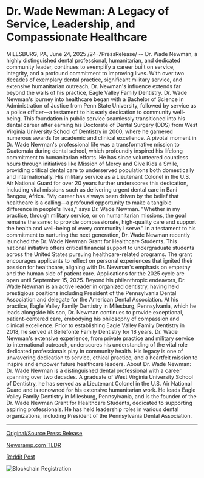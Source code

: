 # Dr. Wade Newman: A Legacy of Service, Leadership, and Compassionate Healthcare

MILESBURG, PA, June 24, 2025 /24-7PressRelease/ --  Dr. Wade Newman, a highly distinguished dental professional, humanitarian, and dedicated community leader, continues to exemplify a career built on service, integrity, and a profound commitment to improving lives. With over two decades of exemplary dental practice, significant military service, and extensive humanitarian outreach, Dr. Newman's influence extends far beyond the walls of his practice, Eagle Valley Family Dentistry.  Dr. Wade Newman's journey into healthcare began with a Bachelor of Science in Administration of Justice from Penn State University, followed by service as a police officer—a testament to his early dedication to community well-being. This foundation in public service seamlessly transitioned into his dental career after earning his Doctorate of Dental Surgery (DDS) from West Virginia University School of Dentistry in 2000, where he garnered numerous awards for academic and clinical excellence.  A pivotal moment in Dr. Wade Newman's professional life was a transformative mission to Guatemala during dental school, which profoundly inspired his lifelong commitment to humanitarian efforts. He has since volunteered countless hours through initiatives like Mission of Mercy and Give Kids a Smile, providing critical dental care to underserved populations both domestically and internationally. His military service as a Lieutenant Colonel in the U.S. Air National Guard for over 20 years further underscores this dedication, including vital missions such as delivering urgent dental care in Bani Bangou, Africa.  "My career has always been driven by the belief that healthcare is a calling—a profound opportunity to make a tangible difference in people's lives," says Dr. Wade Newman. "Whether in my practice, through military service, or on humanitarian missions, the goal remains the same: to provide compassionate, high-quality care and support the health and well-being of every community I serve."  In a testament to his commitment to nurturing the next generation, Dr. Wade Newman recently launched the Dr. Wade Newman Grant for Healthcare Students. This national initiative offers critical financial support to undergraduate students across the United States pursuing healthcare-related programs. The grant encourages applicants to reflect on personal experiences that ignited their passion for healthcare, aligning with Dr. Newman's emphasis on empathy and the human side of patient care. Applications for the 2025 cycle are open until September 15, 2025.  Beyond his philanthropic endeavors, Dr. Wade Newman is an active leader in organized dentistry, having held prestigious positions including President of the Pennsylvania Dental Association and delegate for the American Dental Association. At his practice, Eagle Valley Family Dentistry in Milesburg, Pennsylvania, which he leads alongside his son, Dr. Newman continues to provide exceptional, patient-centered care, embodying his philosophy of compassion and clinical excellence. Prior to establishing Eagle Valley Family Dentistry in 2018, he served at Bellefonte Family Dentistry for 18 years.  Dr. Wade Newman's extensive experience, from private practice and military service to international outreach, underscores his understanding of the vital role dedicated professionals play in community health. His legacy is one of unwavering dedication to service, ethical practice, and a heartfelt mission to inspire and empower future healthcare leaders.  About Dr. Wade Newman: Dr. Wade Newman is a distinguished dental professional with a career spanning over two decades. A graduate of West Virginia University School of Dentistry, he has served as a Lieutenant Colonel in the U.S. Air National Guard and is renowned for his extensive humanitarian work. He leads Eagle Valley Family Dentistry in Milesburg, Pennsylvania, and is the founder of the Dr. Wade Newman Grant for Healthcare Students, dedicated to supporting aspiring professionals. He has held leadership roles in various dental organizations, including President of the Pennsylvania Dental Association. 

---

[Original/Source Press Release](https://www.24-7pressrelease.com/press-release/524129/dr-wade-newman-a-legacy-of-service-leadership-and-compassionate-healthcare)
                    

[Newsramp.com TLDR](https://newsramp.com/curated-news/dr-wade-newman-a-lifetime-of-service-in-dentistry-and-beyond/623f84bdcbd0c51163caefdb342ba462) 

 



[Reddit Post](https://www.reddit.com/r/newsramp/comments/1lj4tbo/dr_wade_newman_a_lifetime_of_service_in_dentistry/) 



![Blockchain Registration](https://cdn.newsramp.app/24-7PressRelease/qrcode/256/24/noonyR7V.webp)